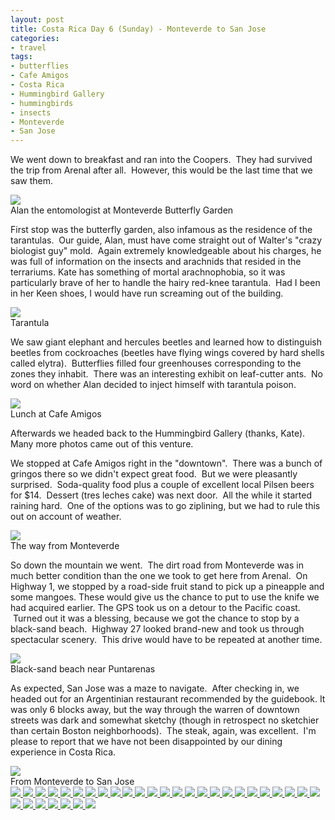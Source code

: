 ```yaml
---
layout: post
title: Costa Rica Day 6 (Sunday) - Monteverde to San Jose
categories:
- travel
tags:
- butterflies
- Cafe Amigos
- Costa Rica
- Hummingbird Gallery
- hummingbirds
- insects
- Monteverde
- San Jose
---
```

We went down to breakfast and ran into the Coopers.  They had survived the trip from Arenal after all.  However, this would be the last time that we saw them.

<img src="https://dl.dropboxusercontent.com/u/52804626/costa-rica-6/DSC_0514(2).jpg" />
<figcaption>Alan the entomologist at Monteverde Butterfly Garden</figcaption>

First stop was the butterfly garden, also infamous as the residence of the tarantulas.  Our guide, Alan, must have come straight out of Walter's "crazy biologist guy" mold.  Again extremely knowledgeable about his charges, he was full of information on the insects and arachnids that resided in the terrariums. Kate has something of mortal arachnophobia, so it was particularly brave of her to handle the hairy red-knee tarantula.  Had I been in her Keen shoes, I would have run screaming out of the building.

<img src="https://dl.dropboxusercontent.com/u/52804626/costa-rica-6/DSC_0520(2).jpg" />
<figcaption>Tarantula</figcaption>

We saw giant elephant and hercules beetles and learned how to distinguish beetles from cockroaches (beetles have flying wings covered by hard shells called elytra).  Butterflies filled four greenhouses corresponding to the zones they inhabit.  There was an interesting exhibit on leaf-cutter ants.  No word on whether Alan decided to inject himself with tarantula poison.

<img src="https://dl.dropboxusercontent.com/u/52804626/costa-rica-6/DSC_0909(2).jpg" />
<figcaption>Lunch at Cafe Amigos</figcaption>

Afterwards we headed back to the Hummingbird Gallery (thanks, Kate). Many more photos came out of this venture.

We stopped at Cafe Amigos right in the "downtown".  There was a bunch of gringos there so we didn't expect great food.  But we were pleasantly surprised.  Soda-quality food plus a couple of excellent local Pilsen beers for $14.  Dessert (tres leches cake) was next door.  All the while it started raining hard.  One of the options was to go ziplining, but we had to rule this out on account of weather.

<img src="https://dl.dropboxusercontent.com/u/52804626/costa-rica-6/DSC_0925(2).jpg" />
<figcaption>The way from Monteverde</figcaption>

So down the mountain we went.  The dirt road from Monteverde was in much better condition than the one we took to get here from Arenal.  On Highway 1, we stopped by a road-side fruit stand to pick up a pineapple and some mangoes. These would give us the chance to put to use the knife we had acquired earlier. The GPS took us on a detour to the Pacific coast.  Turned out it was a blessing, because we got the chance to stop by a black-sand beach.  Highway 27 looked brand-new and took us through spectacular scenery.  This drive would have to be repeated at another time.

<img src="https://dl.dropboxusercontent.com/u/52804626/costa-rica-6/DSC_0932(2).jpg" />
<figcaption>Black-sand beach near Puntarenas</figcaption>

As expected, San Jose was a maze to navigate.  After checking in, we headed out for an Argentinian restaurant recommended by the guidebook. It was only 6 blocks away, but the way through the warren of downtown streets was dark and somewhat sketchy (though in retrospect no sketchier than certain Boston neighborhoods).  The steak, again, was excellent.  I'm please to report that we have not been disappointed by our dining experience in Costa Rica.

<img src="https://dl.dropboxusercontent.com/u/52804626/costa-rica-6/costa-rica-6-map.jpg" />
<figcaption>From Monteverde to San Jose</figcaption>

<!-- Darkbox -->
<div class="darkbox">
<a href="https://dl.dropboxusercontent.com/u/52804626/costa-rica-6/dsc_0520(2).jpg" data-darkbox="costa-rica-6">
  <img src="https://dl.dropboxusercontent.com/u/52804626/costa-rica-6/thumbs/dsc_0520(2).jpg" />
</a>
<a href="https://dl.dropboxusercontent.com/u/52804626/costa-rica-6/dsc_0561(2).jpg" data-darkbox="costa-rica-6">
  <img src="https://dl.dropboxusercontent.com/u/52804626/costa-rica-6/thumbs/dsc_0561(2).jpg" />
</a>
<a href="https://dl.dropboxusercontent.com/u/52804626/costa-rica-6/dsc_0567(2).jpg" data-darkbox="costa-rica-6">
  <img src="https://dl.dropboxusercontent.com/u/52804626/costa-rica-6/thumbs/dsc_0567(2).jpg" />
</a>
<a href="https://dl.dropboxusercontent.com/u/52804626/costa-rica-6/dsc_0581(2).jpg" data-darkbox="costa-rica-6">
  <img src="https://dl.dropboxusercontent.com/u/52804626/costa-rica-6/thumbs/dsc_0581(2).jpg" />
</a>
<a href="https://dl.dropboxusercontent.com/u/52804626/costa-rica-6/dsc_0583.jpg" data-darkbox="costa-rica-6">
  <img src="https://dl.dropboxusercontent.com/u/52804626/costa-rica-6/thumbs/dsc_0583.jpg" />
</a>
<a href="https://dl.dropboxusercontent.com/u/52804626/costa-rica-6/dsc_0584(2).jpg" data-darkbox="costa-rica-6">
  <img src="https://dl.dropboxusercontent.com/u/52804626/costa-rica-6/thumbs/dsc_0584(2).jpg" />
</a>
<a href="https://dl.dropboxusercontent.com/u/52804626/costa-rica-6/dsc_0598(2).jpg" data-darkbox="costa-rica-6">
  <img src="https://dl.dropboxusercontent.com/u/52804626/costa-rica-6/thumbs/dsc_0598(2).jpg" />
</a>
<a href="https://dl.dropboxusercontent.com/u/52804626/costa-rica-6/dsc_0616(2).jpg" data-darkbox="costa-rica-6">
  <img src="https://dl.dropboxusercontent.com/u/52804626/costa-rica-6/thumbs/dsc_0616(2).jpg" />
</a>
<a href="https://dl.dropboxusercontent.com/u/52804626/costa-rica-6/dsc_0626(2).jpg" data-darkbox="costa-rica-6">
  <img src="https://dl.dropboxusercontent.com/u/52804626/costa-rica-6/thumbs/dsc_0626(2).jpg" />
</a>
<a href="https://dl.dropboxusercontent.com/u/52804626/costa-rica-6/dsc_0640(2).jpg" data-darkbox="costa-rica-6">
  <img src="https://dl.dropboxusercontent.com/u/52804626/costa-rica-6/thumbs/dsc_0640(2).jpg" />
</a>
<a href="https://dl.dropboxusercontent.com/u/52804626/costa-rica-6/dsc_0653(2).jpg" data-darkbox="costa-rica-6">
  <img src="https://dl.dropboxusercontent.com/u/52804626/costa-rica-6/thumbs/dsc_0653(2).jpg" />
</a>
<a href="https://dl.dropboxusercontent.com/u/52804626/costa-rica-6/dsc_0669.jpg" data-darkbox="costa-rica-6">
  <img src="https://dl.dropboxusercontent.com/u/52804626/costa-rica-6/thumbs/dsc_0669.jpg" />
</a>
<a href="https://dl.dropboxusercontent.com/u/52804626/costa-rica-6/dsc_0685(2).jpg" data-darkbox="costa-rica-6">
  <img src="https://dl.dropboxusercontent.com/u/52804626/costa-rica-6/thumbs/dsc_0685(2).jpg" />
</a>
<a href="https://dl.dropboxusercontent.com/u/52804626/costa-rica-6/dsc_0689(2).jpg" data-darkbox="costa-rica-6">
  <img src="https://dl.dropboxusercontent.com/u/52804626/costa-rica-6/thumbs/dsc_0689(2).jpg" />
</a>
<a href="https://dl.dropboxusercontent.com/u/52804626/costa-rica-6/dsc_0706(2).jpg" data-darkbox="costa-rica-6">
  <img src="https://dl.dropboxusercontent.com/u/52804626/costa-rica-6/thumbs/dsc_0706(2).jpg" />
</a>
<a href="https://dl.dropboxusercontent.com/u/52804626/costa-rica-6/dsc_0707(2).jpg" data-darkbox="costa-rica-6">
  <img src="https://dl.dropboxusercontent.com/u/52804626/costa-rica-6/thumbs/dsc_0707(2).jpg" />
</a>
<a href="https://dl.dropboxusercontent.com/u/52804626/costa-rica-6/dsc_0712(2).jpg" data-darkbox="costa-rica-6">
  <img src="https://dl.dropboxusercontent.com/u/52804626/costa-rica-6/thumbs/dsc_0712(2).jpg" />
</a>
<a href="https://dl.dropboxusercontent.com/u/52804626/costa-rica-6/dsc_0721(2).jpg" data-darkbox="costa-rica-6">
  <img src="https://dl.dropboxusercontent.com/u/52804626/costa-rica-6/thumbs/dsc_0721(2).jpg" />
</a>
<a href="https://dl.dropboxusercontent.com/u/52804626/costa-rica-6/dsc_0747(2).jpg" data-darkbox="costa-rica-6">
  <img src="https://dl.dropboxusercontent.com/u/52804626/costa-rica-6/thumbs/dsc_0747(2).jpg" />
</a>
<a href="https://dl.dropboxusercontent.com/u/52804626/costa-rica-6/dsc_0753(2).jpg" data-darkbox="costa-rica-6">
  <img src="https://dl.dropboxusercontent.com/u/52804626/costa-rica-6/thumbs/dsc_0753(2).jpg" />
</a>
<a href="https://dl.dropboxusercontent.com/u/52804626/costa-rica-6/dsc_0760(2).jpg" data-darkbox="costa-rica-6">
  <img src="https://dl.dropboxusercontent.com/u/52804626/costa-rica-6/thumbs/dsc_0760(2).jpg" />
</a>
<a href="https://dl.dropboxusercontent.com/u/52804626/costa-rica-6/dsc_0766.jpg" data-darkbox="costa-rica-6">
  <img src="https://dl.dropboxusercontent.com/u/52804626/costa-rica-6/thumbs/dsc_0766.jpg" />
</a>
<a href="https://dl.dropboxusercontent.com/u/52804626/costa-rica-6/dsc_0770(2).jpg" data-darkbox="costa-rica-6">
  <img src="https://dl.dropboxusercontent.com/u/52804626/costa-rica-6/thumbs/dsc_0770(2).jpg" />
</a>
<a href="https://dl.dropboxusercontent.com/u/52804626/costa-rica-6/dsc_0808(2).jpg" data-darkbox="costa-rica-6">
  <img src="https://dl.dropboxusercontent.com/u/52804626/costa-rica-6/thumbs/dsc_0808(2).jpg" />
</a>
<a href="https://dl.dropboxusercontent.com/u/52804626/costa-rica-6/dsc_0826(2).jpg" data-darkbox="costa-rica-6">
  <img src="https://dl.dropboxusercontent.com/u/52804626/costa-rica-6/thumbs/dsc_0826(2).jpg" />
</a>
<a href="https://dl.dropboxusercontent.com/u/52804626/costa-rica-6/dsc_0844(2).jpg" data-darkbox="costa-rica-6">
  <img src="https://dl.dropboxusercontent.com/u/52804626/costa-rica-6/thumbs/dsc_0844(2).jpg" />
</a>
<a href="https://dl.dropboxusercontent.com/u/52804626/costa-rica-6/dsc_0847(2).jpg" data-darkbox="costa-rica-6">
  <img src="https://dl.dropboxusercontent.com/u/52804626/costa-rica-6/thumbs/dsc_0847(2).jpg" />
</a>
<a href="https://dl.dropboxusercontent.com/u/52804626/costa-rica-6/dsc_0867(2).jpg" data-darkbox="costa-rica-6">
  <img src="https://dl.dropboxusercontent.com/u/52804626/costa-rica-6/thumbs/dsc_0867(2).jpg" />
</a>
<a href="https://dl.dropboxusercontent.com/u/52804626/costa-rica-6/dsc_0883(2).jpg" data-darkbox="costa-rica-6">
  <img src="https://dl.dropboxusercontent.com/u/52804626/costa-rica-6/thumbs/dsc_0883(2).jpg" />
</a>
<a href="https://dl.dropboxusercontent.com/u/52804626/costa-rica-6/dsc_0893(2).jpg" data-darkbox="costa-rica-6">
  <img src="https://dl.dropboxusercontent.com/u/52804626/costa-rica-6/thumbs/dsc_0893(2).jpg" />
</a>
<a href="https://dl.dropboxusercontent.com/u/52804626/costa-rica-6/dsc_0917(2).jpg" data-darkbox="costa-rica-6">
  <img src="https://dl.dropboxusercontent.com/u/52804626/costa-rica-6/thumbs/dsc_0917(2).jpg" />
</a>
<a href="https://dl.dropboxusercontent.com/u/52804626/costa-rica-6/dsc_0929(2).jpg" data-darkbox="costa-rica-6">
  <img src="https://dl.dropboxusercontent.com/u/52804626/costa-rica-6/thumbs/dsc_0929(2).jpg" />
</a>

</div>
<!-- End darkbox -->